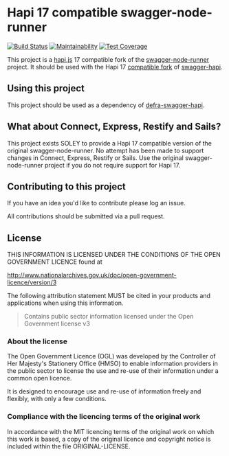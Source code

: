 # Hapi 17 compatible swagger-node-runner

[![Build Status](https://travis-ci.com/pwadmore-ea/swagger-node-runner.svg?branch=feature/integrate-with-other-tools)](https://travis-ci.com/pwadmore-ea/swagger-node-runner)
[![Maintainability](https://api.codeclimate.com/v1/badges/ef4e8511bb8563300abe/maintainability)](https://codeclimate.com/github/pwadmore-ea/swagger-node-runner/maintainability)
[![Test Coverage](https://api.codeclimate.com/v1/badges/ef4e8511bb8563300abe/test_coverage)](https://codeclimate.com/github/pwadmore-ea/swagger-node-runner/test_coverage)

This project is a [hapi.js](https://hapijs.com/) 17 compatible fork of the [swagger-node-runner](https://github.com/theganyo/swagger-node-runner) project. It should be used with the Hapi 17
[compatible fork](https://github.com/DEFRA/swagger-hapi) of [swagger-hapi](https://github.com/apigee-127/swagger-hapi).

## Using this project
This project should be used as a dependency of [defra-swagger-hapi](https://github.com/DEFRA/swagger-hapi).

## What about Connect, Express, Restify and Sails?
This project exists SOLEY to provide a Hapi 17 compatible version of the original swagger-node-runner. No attempt has been made to support changes in Connect, Express, Restify or Sails. Use the original swagger-node-runner project if you do not require support for Hapi 17.

## Contributing to this project

If you have an idea you'd like to contribute please log an issue.

All contributions should be submitted via a pull request.

## License

THIS INFORMATION IS LICENSED UNDER THE CONDITIONS OF THE OPEN GOVERNMENT LICENCE found at

<http://www.nationalarchives.gov.uk/doc/open-government-licence/version/3>

The following attribution statement MUST be cited in your products and applications when using this information.

>Contains public sector information licensed under the Open Government license v3

### About the license

The Open Government Licence (OGL) was developed by the Controller of Her Majesty's Stationery Office (HMSO) to enable information providers in the public sector to license the use and re-use of their information under a common open licence.

It is designed to encourage use and re-use of information freely and flexibly, with only a few conditions.

### Compliance with the licencing terms of the original work

In accordance with the MIT licencing terms of the original work on which this work is based,
a copy of the original licence and copyright notice is included within the file ORIGINAL-LICENSE.